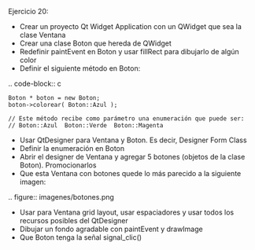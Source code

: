 Ejercicio 20:
- Crear un proyecto Qt Widget Application con un QWidget que sea la clase Ventana
- Crear una clase Boton que hereda de QWidget
- Redefinir paintEvent en Boton y usar fillRect para dibujarlo de algún color
- Definir el siguiente método en Boton:

.. code-block:: c

	Boton * boton = new Boton;
	boton->colorear( Boton::Azul );

	// Este método recibe como parámetro una enumeración que puede ser:
	// Boton::Azul  Boton::Verde  Boton::Magenta

- Usar QtDesigner para Ventana y Boton. Es decir, Designer Form Class
- Definir la enumeración en Boton
- Abrir el designer de Ventana y agregar 5 botones (objetos de la clase Boton). Promocionarlos
- Que esta Ventana con botones quede lo más parecido a la siguiente imagen:

.. figure:: imagenes/botones.png

- Usar para Ventana grid layout, usar espaciadores y usar todos los recursos posibles del QtDesigner
- Dibujar un fondo agradable con paintEvent y drawImage
- Que Boton tenga la señal signal_clic()
